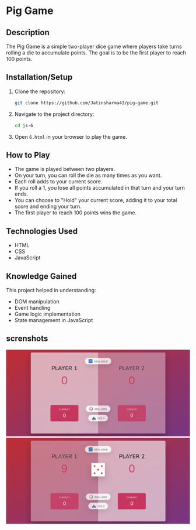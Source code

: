 # Pig Game

## Description

The Pig Game is a simple two-player dice game where players take turns rolling a die to accumulate points. The goal is to be the first player to reach 100 points.

## Installation/Setup

1. Clone the repository:
   ```bash
   git clone https://github.com/Jatinsharma43/pig-game.git
   ```
2. Navigate to the project directory:
   ```bash
   cd js-6
   ```
3. Open `6.html` in your browser to play the game.

## How to Play

- The game is played between two players.
- On your turn, you can roll the die as many times as you want.
- Each roll adds to your current score.
- If you roll a 1, you lose all points accumulated in that turn and your turn ends.
- You can choose to "Hold" your current score, adding it to your total score and ending your turn.
- The first player to reach 100 points wins the game.

## Technologies Used

- HTML
- CSS
- JavaScript

## Knowledge Gained

This project helped in understanding:

- DOM manipulation
- Event handling
- Game logic implementation
- State management in JavaScript

## screnshots

![Game screen shot](images/gitp1.png)
![Game screen shot](images/gitp2.png)
